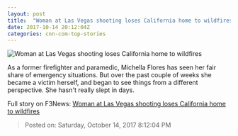 ```yaml
---
layout: post
title:  "Woman at Las Vegas shooting loses California home to wildfires"
date: 2017-10-14 20:12:04Z
categories: cnn-com-top-stories
---
```


![Woman at Las Vegas shooting loses California home to wildfires](http://cdn.cnn.com/cnnnext/dam/assets/171014142318-02-michella-flores-las-vegas-california-fire-super-tease.jpg)

As a former firefighter and paramedic, Michella Flores has seen her fair share of emergency situations. But over the past couple of weeks she became a victim herself, and began to see things from a different perspective. She hasn't really slept in days.


Full story on F3News: [Woman at Las Vegas shooting loses California home to wildfires](http://www.f3nws.com/n/mzuskE)

> Posted on: Saturday, October 14, 2017 8:12:04 PM
